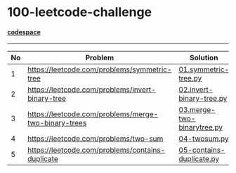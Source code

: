 # 100-leetcode-challenge

#### [codespace](https://balaprasanna-100-leetcode-challenge-v66vg96rfx4v.github.dev)
----
No | Problem | Solution
--- | --- |  ---
1 | https://leetcode.com/problems/symmetric-tree | [01.symmetric-tree.py](01.symmetric-tree.py)
2 | https://leetcode.com/problems/invert-binary-tree | [02.invert-binary-tree.py](02.invert-binary-tree.py)
3 | https://leetcode.com/problems/merge-two-binary-trees | [03.merge-two-binarytree.py](03.merge-two-binarytree.py)
4 | https://leetcode.com/problems/two-sum | [04-twosum.py](04-twosum.py)
5 | https://leetcode.com/problems/contains-duplicate | [05-contains-duplicate.py](05-contains-duplicate.py)